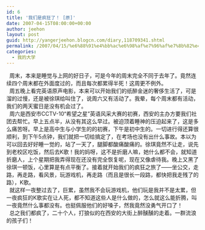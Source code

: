 ```yaml
---
id: 6
title: '我们是疯狂了！ [原]'
date: 2007-04-15T08:00:00+00:00
author: jeehon
layout: post
guid: http://yangerjeehon.blogcn.com/diary,118709341.shtml
permalink: /2007/04/15/%e6%88%91%e4%bb%ac%e6%98%af%e7%96%af%e7%8b%82%e4%ba%86%ef%bc%81-%e5%8e%9f/
categories:
  - 我的大学
---
```

&nbsp; 周末，本来是睡觉与上网的好日子，可是今年的周末完全不同于去年了。竟然连续四个周末都在外面度过的，而且每次都累得半死！这周更不例外。  
&nbsp; 周五晚上看完英语原声电影，本来可以开始我们的纸醉金迷的奢侈生活了，可是溜的过慢，还是被徐琪给叫住了，说周六又有活动了。我晕，每个周末都有活动，我们的两天蜜日是没有机会过了。  
&nbsp; 周六是西安市CCTV-10“希望之星”英语风采大赛的初赛，西安的主办方要我们社团去帮忙。早上五点半，从没有其这么早过。被迫顶着睡神的压迫起来了，这是多么痛苦呀。早上是高中生与小学生的的初赛，下午是初中生的。一切进行得还算很顺利，到下午5点钟，我们就把一切给搞定了，在考场也没有出什么事故。本以为可以回去好好睡一觉的，站了一天了，腿脚都酸痛酸痛的。徐琪竟然不让走，说先到老校区吃饭，然后去K歌！我的妈呀，这不是折磨人嘛，她什么都不会，就知道折磨人，上个星期把我弄得现在还没有完全恢复呢，现在又像虐待我。晚上又黑了徐琪一顿饭，心里算是有点平衡了。接着就开始我们的疯狂之旅了——坐公交，走路，再走路，看风景，玩游戏机，再走路（而且是很长一段路，都快把我走残了的路），K歌。  
&nbsp; 就这样一夜整过去了，巨累，虽然我不会玩游戏机，他们玩是我并不是太累，但一夜疯狂的K歌实在让人死，都不知道这些人是什么做的，怎么就这么能折腾，叫一夜竟然什么事都没有。也挺佩服他们的好嗓子，然我竟然没勇气开口了！  
&nbsp; 总之我们都疯了，二十个人，打狼似的在西安的大街上醉醺醺的走着。一群流浪的孩子们！